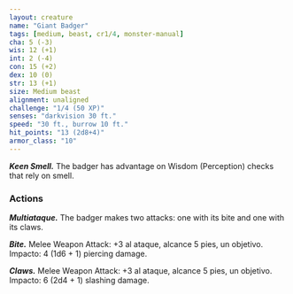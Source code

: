 ```yaml
---
layout: creature
name: "Giant Badger"
tags: [medium, beast, cr1/4, monster-manual]
cha: 5 (-3)
wis: 12 (+1)
int: 2 (-4)
con: 15 (+2)
dex: 10 (0)
str: 13 (+1)
size: Medium beast
alignment: unaligned
challenge: "1/4 (50 XP)"
senses: "darkvision 30 ft."
speed: "30 ft., burrow 10 ft."
hit_points: "13 (2d8+4)"
armor_class: "10"
---
```


***Keen Smell.*** The badger has advantage on Wisdom (Perception) checks that rely on smell.

### Actions

***Multiataque.*** The badger makes two attacks: one with its bite and one with its claws.

***Bite.*** Melee Weapon Attack: +3 al ataque, alcance 5 pies, un objetivo. Impacto: 4 (1d6 + 1) piercing damage.

***Claws.*** Melee Weapon Attack: +3 al ataque, alcance 5 pies, un objetivo. Impacto: 6 (2d4 + 1) slashing damage.